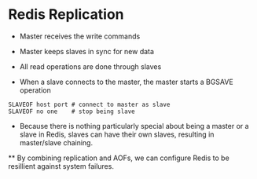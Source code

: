 # Redis Replication

- Master receives the write commands

- Master keeps slaves in sync for new data

- All read operations are done through slaves

- When a slave connects to the master, the master starts a BGSAVE operation

```shell
SLAVEOF host port # connect to master as slave
SLAVEOF no one    # stop being slave
```


- Because there is nothing particularly special about being a master or a slave
  in Redis, slaves can have their own slaves, resulting in master/slave chaining.

** By combining replication and AOFs, we can configure Redis to be resillient
against system failures.
